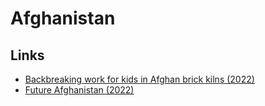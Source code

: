 # Afghanistan

## Links

- [Backbreaking work for kids in Afghan brick kilns (2022)](https://apnews.com/article/afghanistan-education-economy-kabul-aa352195f277a6d40a0f25f15601f693)
- [Future Afghanistan (2022)](https://www.reddit.com/r/CredibleDefense/comments/zu9d44/comment/j1igfoc/?context=3)
